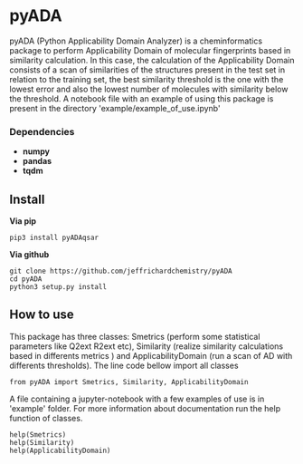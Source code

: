 # pyADA
pyADA (Python Applicability Domain Analyzer) is a cheminformatics package to perform Applicability Domain of molecular fingerprints based in similarity calculation.
In this case, the calculation of the Applicability Domain consists of a scan of similarities of the structures
present in the test set in relation to the training set, the best similarity threshold is the one with the lowest
error and also the lowest number of molecules with similarity below the threshold. 
A notebook file with an example of using this package is present in the directory 'example/example_of_use.ipynb'
### Dependencies
<ul>
<li><b>numpy</b></li>
<li><b>pandas</b></li>
<li><b>tqdm</b></li>
</ul>

## Install
<b>Via pip</b>
```
pip3 install pyADAqsar
```

<b>Via github</b>
```
git clone https://github.com/jeffrichardchemistry/pyADA
cd pyADA
python3 setup.py install
```

## How to use
This package has three classes: Smetrics (perform some statistical parameters like Q2ext R2ext etc), Similarity (realize similarity calculations based in differents metrics ) and ApplicabilityDomain (run a scan of AD with differents thresholds). The line code bellow import all classes
```
from pyADA import Smetrics, Similarity, ApplicabilityDomain
```
A file containing a jupyter-notebook with a few examples of use is in 'example' folder.
For more information about documentation run the help function of classes.
```
help(Smetrics)
help(Similarity)
help(ApplicabilityDomain)
```
